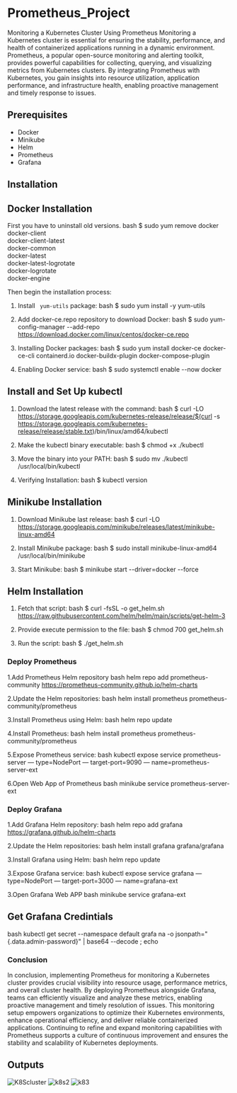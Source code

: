 # Prometheus_Project
Monitoring a Kubernetes Cluster Using Prometheus
Monitoring a Kubernetes cluster is essential for ensuring the stability, performance, and health of containerized applications running in a dynamic environment. Prometheus, a popular open-source monitoring and alerting toolkit, provides powerful capabilities for collecting, querying, and visualizing metrics from Kubernetes clusters. By integrating Prometheus with Kubernetes, you gain insights into resource utilization, application performance, and infrastructure health, enabling proactive management and timely response to issues.

## Prerequisites
- Docker
- Minikube
- Helm
- Prometheus
- Grafana

## Installation

## Docker Installation

First you have to uninstall old versions. 
bash
$ sudo yum remove docker \
                  docker-client \
                  docker-client-latest \
                  docker-common \
                  docker-latest \
                  docker-latest-logrotate \
                  docker-logrotate \
                  docker-engine


Then begin the installation process:

1. Install `` yum-utils`` package:
bash 
$ sudo yum install -y yum-utils 


2. Add docker-ce.repo repository to download Docker:
bash 
$ sudo yum-config-manager --add-repo https://download.docker.com/linux/centos/docker-ce.repo 

3. Installing Docker packages:
bash 
$ sudo yum install docker-ce docker-ce-cli containerd.io docker-buildx-plugin docker-compose-plugin 

4. Enabling Docker service:
bash 
$ sudo systemctl enable --now docker


## Install and Set Up kubectl

1. Download the latest release with the command:
bash 
$ curl -LO https://storage.googleapis.com/kubernetes-release/release/$(curl -s https://storage.googleapis.com/kubernetes-release/release/stable.txt)/bin/linux/amd64/kubectl


2. Make the kubectl binary executable:
bash 
$ chmod +x ./kubectl


3. Move the binary into your PATH:
bash 
$ sudo mv ./kubectl /usr/local/bin/kubectl


4. Verifying Installation:
bash 
$ kubectl version


## Minikube Installation

1. Download Minikube last release:
bash 
$ curl -LO https://storage.googleapis.com/minikube/releases/latest/minikube-linux-amd64

2. Install Minikube package:
bash 
$ sudo install minikube-linux-amd64 /usr/local/bin/minikube

3. Start Minikube:
bash 
$ minikube start --driver=docker --force


## Helm Installation

1. Fetch that script:
bash 
$ curl -fsSL -o get_helm.sh https://raw.githubusercontent.com/helm/helm/main/scripts/get-helm-3

2. Provide execute permission to the file:
bash 
$ chmod 700 get_helm.sh

3. Run the script:
bash 
$ ./get_helm.sh


### Deploy Prometheus
1.Add Prometheus Helm repository
bash
helm repo add prometheus-community https://prometheus-community.github.io/helm-charts

2.Update the Helm repositories:
bash
helm install prometheus prometheus-community/prometheus

3.Install Prometheus using Helm:
bash
helm repo update

4.Install Prometheus:
bash
helm install prometheus prometheus-community/prometheus

5.Expose Prometheus service:
bash
kubectl expose service prometheus-server — type=NodePort — target-port=9090 — name=prometheus-server-ext

6.Open Web App of Prometheus
bash
minikube service prometheus-server-ext



### Deploy Grafana

1.Add Grafana Helm repository:
bash
helm repo add grafana https://grafana.github.io/helm-charts

2.Update the Helm repositories:
bash
helm install grafana grafana/grafana

3.Install Grafana using Helm:
bash
helm repo update

3.Expose Grafana service:
bash
kubectl expose service grafana — type=NodePort — target-port=3000 — name=grafana-ext

3.Open Grafana Web APP
bash
minikube service grafana-ext


## Get Grafana Credintials
bash
kubectl get secret --namespace default grafa
na -o jsonpath="{.data.admin-password}" | base64 --decode ; echo

### Conclusion

In conclusion, implementing Prometheus for monitoring a Kubernetes cluster provides crucial visibility into resource usage, performance metrics, and overall cluster health. By deploying Prometheus alongside Grafana, teams can efficiently visualize and analyze these metrics, enabling proactive management and timely resolution of issues. This monitoring setup empowers organizations to optimize their Kubernetes environments, enhance operational efficiency, and deliver reliable containerized applications. Continuing to refine and expand monitoring capabilities with Prometheus supports a culture of continuous improvement and ensures the stability and scalability of Kubernetes deployments.

## Outputs


![K8Scluster](https://github.com/ebthall619/Prometheus_Project/assets/81996620/4311199a-2890-4b79-b756-7541f955021d)
![k8s2](https://github.com/ebthall619/Prometheus_Project/assets/81996620/85cab3f6-e3d5-4c5a-8af1-0025715c9079)
![k83](https://github.com/ebthall619/Prometheus_Project/assets/81996620/df71eddc-32d3-416e-a1db-f7b662e2d134)

